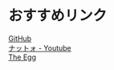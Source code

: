# おすすめリンク
[GitHub](https://github.com/raspy-windbird)  
[ナットォ - Youtube](https://www.youtube.com/@AsakuraNatto)  
[The Egg](https://www.galactanet.com/oneoff/theegg_ja.html)
<!--stackedit_data:
eyJoaXN0b3J5IjpbLTM5NTQ0MDg4M119
-->